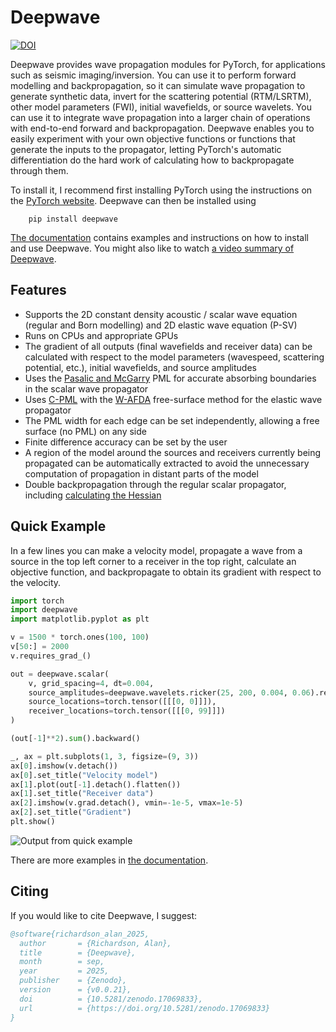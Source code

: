 # Deepwave

[![DOI](https://zenodo.org/badge/DOI/10.5281/zenodo.3829886.svg)](https://doi.org/10.5281/zenodo.3829886)

Deepwave provides wave propagation modules for PyTorch, for applications such as seismic imaging/inversion. You can use it to perform forward modelling and backpropagation, so it can simulate wave propagation to generate synthetic data, invert for the scattering potential (RTM/LSRTM), other model parameters (FWI), initial wavefields, or source wavelets. You can use it to integrate wave propagation into a larger chain of operations with end-to-end forward and backpropagation. Deepwave enables you to easily experiment with your own objective functions or functions that generate the inputs to the propagator, letting PyTorch's automatic differentiation do the hard work of calculating how to backpropagate through them.

To install it, I recommend first installing PyTorch using the instructions on the [PyTorch website](https://pytorch.org). Deepwave can then be installed using
```
    pip install deepwave
```

[The documentation](https://ausargeo.com/deepwave) contains examples and instructions on how to install and use Deepwave. You might also like to watch [a video summary of Deepwave](https://www.youtube.com/watch?v=rTVEV-EHl98).

## Features
- Supports the 2D constant density acoustic / scalar wave equation (regular and Born modelling) and 2D elastic wave equation (P-SV)
- Runs on CPUs and appropriate GPUs
- The gradient of all outputs (final wavefields and receiver data) can be calculated with respect to the model parameters (wavespeed, scattering potential, etc.), initial wavefields, and source amplitudes
- Uses the [Pasalic and McGarry](https://doi.org/10.1190/1.3513453) PML for accurate absorbing boundaries in the scalar wave propagator
- Uses [C-PML](https://doi.org/10.3970/cmes.2008.037.274) with the [W-AFDA](https://doi.org/10.1023/A:1019866422821) free-surface method for the elastic wave propagator
- The PML width for each edge can be set independently, allowing a free surface (no PML) on any side
- Finite difference accuracy can be set by the user
- A region of the model around the sources and receivers currently being propagated can be automatically extracted to avoid the unnecessary computation of propagation in distant parts of the model
- Double backpropagation through the regular scalar propagator, including [calculating the Hessian](https://ausargeo.com/deepwave/example_hessian)

## Quick Example
In a few lines you can make a velocity model, propagate a wave from a source in the top left corner to a receiver in the top right, calculate an objective function, and backpropagate to obtain its gradient with respect to the velocity.
```python
import torch
import deepwave
import matplotlib.pyplot as plt

v = 1500 * torch.ones(100, 100)
v[50:] = 2000
v.requires_grad_()

out = deepwave.scalar(
    v, grid_spacing=4, dt=0.004,
    source_amplitudes=deepwave.wavelets.ricker(25, 200, 0.004, 0.06).reshape(1, 1, -1),
    source_locations=torch.tensor([[[0, 0]]]),
    receiver_locations=torch.tensor([[[0, 99]]])
)

(out[-1]**2).sum().backward()

_, ax = plt.subplots(1, 3, figsize=(9, 3))
ax[0].imshow(v.detach())
ax[0].set_title("Velocity model")
ax[1].plot(out[-1].detach().flatten())
ax[1].set_title("Receiver data")
ax[2].imshow(v.grad.detach(), vmin=-1e-5, vmax=1e-5)
ax[2].set_title("Gradient")
plt.show()
```
![Output from quick example](quick_example.jpg)

There are more examples in [the documentation](https://ausargeo.com/deepwave).

## Citing

If you would like to cite Deepwave, I suggest:
```bibtex
@software{richardson_alan_2025,
  author       = {Richardson, Alan},
  title        = {Deepwave},
  month        = sep,
  year         = 2025,
  publisher    = {Zenodo},
  version      = {v0.0.21},
  doi          = {10.5281/zenodo.17069833},
  url          = {https://doi.org/10.5281/zenodo.17069833}
}
```
